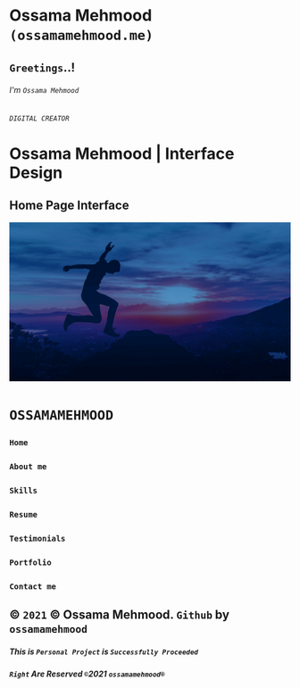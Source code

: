 # Ossama Mehmood `(ossamamehmood.me)`

##                                                 `Greetings`..!
######                                              I'm `Ossama Mehmood`
######                                              `DIGITAL CREATOR`

# Ossama Mehmood | Interface Design

## Home Page Interface
<p align="left">
  <img alt="" style="{max-height: 20px}" src="./images/banner.jpg">
</p>

# `OSSAMAMEHMOOD`
### `Home`
### `About me`
### `Skills`
### `Resume`
### `Testimonials`
### `Portfolio`
### `Contact me`

## © `2021` © Ossama Mehmood. `Github` by `ossamamehmood`

##### This is `Personal Project` is `Successfully Proceeded` 

##### `Right` Are Reserved `©`2021 `ossamamehmood®` 
